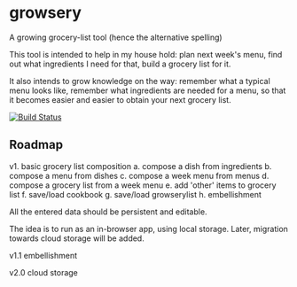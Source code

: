 growsery
========

A growing grocery-list tool (hence the alternative spelling)


This tool is intended to help in my house hold: plan next week's menu, find out what ingredients I need for that, build a grocery list for it.

It also intends to grow knowledge on the way: remember what a typical menu looks like, remember what ingredients are needed for a menu, so that it becomes easier and easier to obtain your next grocery list.

[![Build Status](https://travis-ci.org/xtofl/growsery.svg?branch=master)](https://travis-ci.org/xtofl/growsery)

Roadmap
-------

v1. basic grocery list composition 
  a. compose a dish from ingredients
  b. compose a menu from dishes
  c. compose a week menu from menus
  d. compose a grocery list from a week menu
  e. add 'other' items to grocery list
  f. save/load cookbook
  g. save/load growserylist
  h. embellishment

All the entered data should be persistent and editable.

The idea is to run as an in-browser app, using local storage.  Later, migration towards cloud storage will be added.

v1.1 embellishment

v2.0 cloud storage
